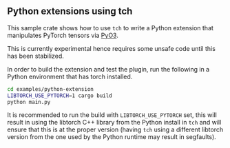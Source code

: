 ## Python extensions using tch

This sample crate shows how to use `tch` to write a Python extension
that manipulates PyTorch tensors via [PyO3](https://github.com/PyO3/pyo3).

This is currently experimental hence requires some unsafe code until this has
been stabilized.

In order to build the extension and test the plugin, run the following in a
Python environment that has torch installed.

```bash
cd examples/python-extension
LIBTORCH_USE_PYTORCH=1 cargo build
python main.py
```

It is recommended to run the build with `LIBTORCH_USE_PYTORCH` set, this will
result in using the libtorch C++ library from the Python install in `tch` and
will ensure that this is at the proper version (having `tch` using a different
libtorch version from the one used by the Python runtime may result in segfaults).
